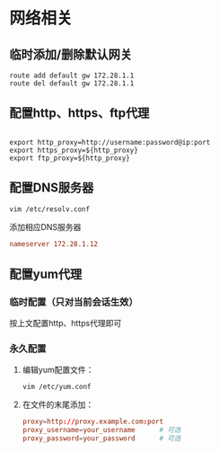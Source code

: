 # 网络相关

## 临时添加/删除默认网关

```shell
route add default gw 172.28.1.1
route del default gw 172.28.1.1
```

## 配置http、https、ftp代理

```shell

export http_proxy=http://username:password@ip:port
export https_proxy=${http_proxy}
export ftp_proxy=${http_proxy}
```

## 配置DNS服务器

```shell
vim /etc/resolv.conf
```

添加相应DNS服务器

```conf
nameserver 172.28.1.12
```

## 配置yum代理

### 临时配置（只对当前会话生效）

按上文配置http、https代理即可

### 永久配置

1. 编辑yum配置文件：

    ```shell
    vim /etc/yum.conf
    ```

1. 在文件的末尾添加：

    ```conf
    proxy=http://proxy.example.com:port
    proxy_username=your_username      # 可选
    proxy_password=your_password      # 可选
    ```
